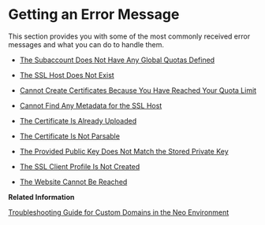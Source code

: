 <!-- loioa9d40a38d8604a0d9df6b209076c292e -->

# Getting an Error Message

This section provides you with some of the most commonly received error messages and what you can do to handle them.



-   [The Subaccount Does Not Have Any Global Quotas Defined](the-subaccount-does-not-have-any-global-quotas-defined-7b1bce0.md)

-   [The SSL Host Does Not Exist](the-ssl-host-does-not-exist-d2689e2.md)

-   [Cannot Create Certificates Because You Have Reached Your Quota Limit](cannot-create-certificates-because-you-have-reached-your-quota-limit-167ef77.md)

-   [Cannot Find Any Metadata for the SSL Host](cannot-find-any-metadata-for-the-ssl-host-44b7066.md)

-   [The Certificate Is Already Uploaded](the-certificate-is-already-uploaded-6867afd.md)

-   [The Certificate Is Not Parsable](the-certificate-is-not-parsable-614b33a.md)

-   [The Provided Public Key Does Not Match the Stored Private Key](the-provided-public-key-does-not-match-the-stored-private-key-ca3a23a.md)

-   [The SSL Client Profile Is Not Created](the-ssl-client-profile-is-not-created-f5892af.md)

-   [The Website Cannot Be Reached](the-website-cannot-be-reached-d6212e8.md)


**Related Information**  


[Troubleshooting Guide for Custom Domains in the Neo Environment](troubleshooting-guide-for-custom-domains-in-the-neo-environment-216e0ed.md "Use this troubleshooting guide to quickly identify and resolve issues with custom domains in the SAP BTP, Neo environment.")

